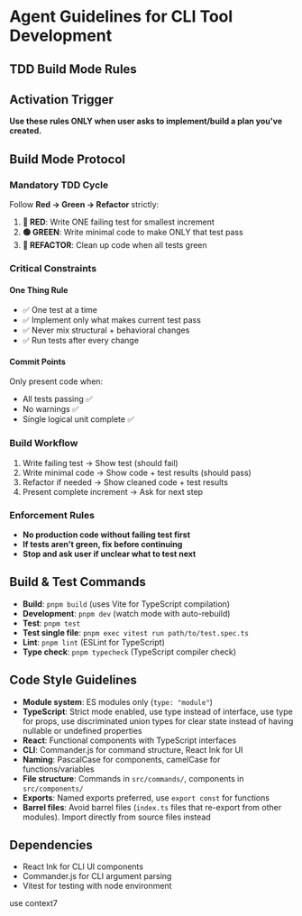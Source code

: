 # Agent Guidelines for CLI Tool Development

## TDD Build Mode Rules

## Activation Trigger
**Use these rules ONLY when user asks to implement/build a plan you've created.**

## Build Mode Protocol

### Mandatory TDD Cycle
Follow **Red → Green → Refactor** strictly:

1. **🔴 RED**: Write ONE failing test for smallest increment
2. **🟢 GREEN**: Write minimal code to make ONLY that test pass
3. **🔵 REFACTOR**: Clean up code when all tests green

### Critical Constraints

#### One Thing Rule
- ✅ One test at a time
- ✅ Implement only what makes current test pass
- ✅ Never mix structural + behavioral changes
- ✅ Run tests after every change

#### Commit Points
Only present code when:
- All tests passing ✅
- No warnings ✅
- Single logical unit complete ✅

### Build Workflow
1. Write failing test → Show test (should fail)
2. Write minimal code → Show code + test results (should pass)
3. Refactor if needed → Show cleaned code + test results
4. Present complete increment → Ask for next step

### Enforcement Rules
- **No production code without failing test first**
- **If tests aren't green, fix before continuing**
- **Stop and ask user if unclear what to test next**

## Build & Test Commands
- **Build**: `pnpm build` (uses Vite for TypeScript compilation)
- **Development**: `pnpm dev` (watch mode with auto-rebuild)
- **Test**: `pnpm test`
- **Test single file**: `pnpm exec vitest run path/to/test.spec.ts`
- **Lint**: `pnpm lint` (ESLint for TypeScript)
- **Type check**: `pnpm typecheck` (TypeScript compiler check)

## Code Style Guidelines
- **Module system**: ES modules only (`type: "module"`)
- **TypeScript**: Strict mode enabled, use type instead of interface, use type for props, use discriminated union types for clear state instead of having nullable or undefined properties
- **React**: Functional components with TypeScript interfaces
- **CLI**: Commander.js for command structure, React Ink for UI
- **Naming**: PascalCase for components, camelCase for functions/variables
- **File structure**: Commands in `src/commands/`, components in `src/components/`
- **Exports**: Named exports preferred, use `export const` for functions
- **Barrel files**: Avoid barrel files (`index.ts` files that re-export from other modules). Import directly from source files instead

## Dependencies
- React Ink for CLI UI components
- Commander.js for CLI argument parsing
- Vitest for testing with node environment

use context7